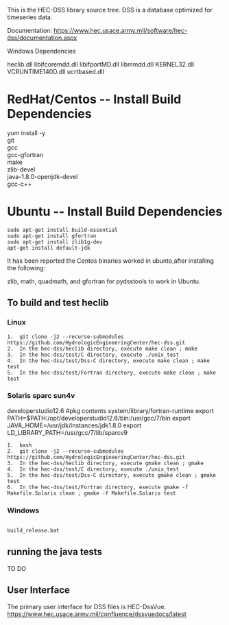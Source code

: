 
This is the HEC-DSS library source tree.  DSS is a database optimized for timeseries data.


Documentation:  https://www.hec.usace.army.mil/software/hec-dss/documentation.aspx



Windows Dependencies

heclib.dll 
    libifcoremdd.dll
    libifportMD.dll
    libmmdd.dll
    KERNEL32.dll
    VCRUNTIME140D.dll
    ucrtbased.dll



# RedHat/Centos -- Install Build Dependencies

yum install -y \
     git \
     gcc \
     gcc-gfortran \
     make \
     zlib-devel \
     java-1.8.0-openjdk-devel \
	 gcc-c++

# Ubuntu -- Install Build Dependencies

```
sudo apt-get install build-essential
sudo apt-get install gfortran
sudo apt-get install zlib1g-dev
apt-get install default-jdk
```

It has been reported the Centos binaries worked in ubunto,after installing the following:

zlib, math, quadmath, and gfortran for pydsstools to work in Ubuntu.


## To build and test heclib

### Linux 
```
1.	git clone -j2 --recurse-submodules https://github.com/HydrologicEngineeringCenter/hec-dss.git
2.	In the hec-dss/heclib directory, execute make clean ; make
3.	In the hec-dss/test/C directory, execute ./unix_test
4.	In the hec-dss/test/Dss-C directory, execute make clean ; make test
5.	In the hec-dss/test/Fortran directory, execute make clean ; make test

```

### Solaris sparc sun4v  

developerstudio12.6 
#pkg contents system/library/fortran-runtime
export PATH=$PATH:/opt/developerstudio12.6/bin:/usr/gcc/7/bin
export JAVA_HOME=/usr/jdk/instances/jdk1.8.0
export LD_LIBRARY_PATH=/usr/gcc/7/lib/sparcv9

```
1.  bash
2.	git clone -j2 --recurse-submodules https://github.com/HydrologicEngineeringCenter/hec-dss.git
3.	In the hec-dss/heclib directory, execute gmake clean ; gmake
4.	In the hec-dss/test/C directory, execute ./unix_test
5.	In the hec-dss/test/Dss-C directory, execute gmake clean ; gmake test
6.	In the hec-dss/test/Fortran directory, execute gmake -f Makefile.Solaris clean ; gmake -f Makefile.Solaris test

```

### Windows

```cmd

build_release.bat 
```

## running the java tests

TO DO




## User Interface
The primary user interface for DSS files is HEC-DssVue.
https://www.hec.usace.army.mil/confluence/dssvuedocs/latest


